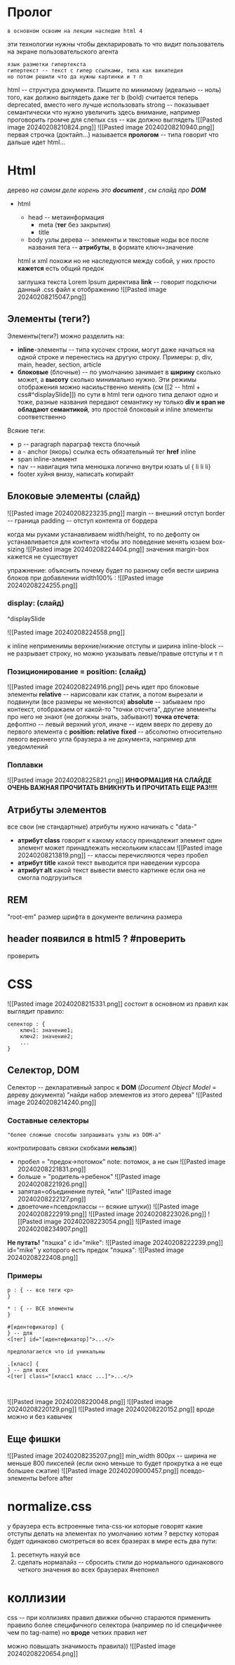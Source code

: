 # Пролог
	в основном освоим на лекции наследие html 4
эти технологии нужны чтобы декларировать то что видит пользователь на экране пользовательского агента

	язык разметки гипертекста
	гипертекст -- текст с гипер ссылками, типа как википедия
	но потом решили что да нужны картинки и т п

html -- структура документа. Пишите по минимому (идеально -- ноль) того, как должно выглядеть
	даже тег b (bold) считается теперь deprecated, вместо него лучше использовать strong -- показывает семантически что нужно увеличить здесь внимание, например проговорить громче для слепых
css -- как должно выглядеть
![[Pasted image 20240208210824.png]]
![[Pasted image 20240208210940.png]]
первая строчка (доктайп...) называется **прологом** -- типа говорит что дальше идет html...
# Html
дерево
*на самом деле корень это **document** , см слайд про **DOM***
- html
	- head -- метаинформация 
		- meta (**тег** без закрытия)
		- title
	- body
узлы дерева -- элементы и текстовые ноды
все после названия тега -- **атрибуты**, в формате ключ=значение

	html и xml похожи но не наследуются между собой, у них просто **кажется** есть общий предок
	
	заглушка текста Lorem Ipsum
директива **link**  -- говорит подключи данный .css файл к отображению 
![[Pasted image 20240208215047.png]]

## Элементы (теги?)
Элементы(теги?) можно разделить на:
- **inline**-элементы -- типа кусочек строки, могут даже начаться на одной строке и перенестись на другую строку. 
	Примеры: p, div, main, header, section, article
- **блоковые** (блочные) -- по умолчанию занимает в **ширину** сколько может, а **высоту** сколько минимально нужно. 
Эти режимы отображения можно насильственно менять (см [[2 -- html + css#^displaySlide]])
по сути в html теги одного типа делают одно и тоже, разные названия передают семантику
ну только **div и span не обладают семантикой**, это простой блоковый и inline элементы соответственно

Всякие теги:
- p -- paragraph
	параграф текста
	блочный
- a - anchor (якорь) 
	ссылка
	есть обязательный тег **href**
	inline
- span 
	inline-элемент
- nav -- навигация
	типа менюшка
	логично внутри юзать ul { li li li}
- footer 
	хуйня внизу, написать копирайт

## Блоковые элементы (слайд)
![[Pasted image 20240208223235.png]]
margin -- внешний отступ
border -- граница
padding -- отступ контента от бордера

когда мы руками устанавливаем width/height, то по дефолту он устанавливается для контента
чтобы это поведение менять юзаем box-sizing
![[Pasted image 20240208224404.png]]
значения margin-box кажется не существует

упражнение: объяснить почему будет по разному себя вести ширина блоков при добавлении width100% :
![[Pasted image 20240208224255.png]]

### display: (слайд)
^displaySlide

![[Pasted image 20240208224558.png]] 

к inline неприменимы верхние/нижние отступы и ширина
inline-block -- не разрывает строку, но можно указывать левые/правые отступы и т п

### Позиционирование = position: (слайд)
![[Pasted image 20240208224916.png]]
речь идет про блоковые элементы
**relative** -- нарисовали как статик, а потом вырезали и подвинули (все размеры не меняются)
**absolute** -- забываем про контекст, отображаем от какой-то "точки отсчета", другие элементы про него не знают (не должны знать, забывают)
**точка отсчета**: дефолтно -- левый верхний угол, иначе -- идем вверх по дереву до первого элемента с **position: relative**
**fixed** -- абсолютно относительно левого верхнего угла браузера а не документа, например для уведомлений

### Поплавки
![[Pasted image 20240208225821.png]]
**ИНФОРМАЦИЯ НА СЛАЙДЕ ОЧЕНЬ ВАЖНАЯ ПРОЧИТАТЬ ВНИКНУТЬ И ПРОЧИТАТЬ ЕЩЕ РАЗ!!!!**


## Атрибуты элементов
все свои (не стандартные) атрибуты нужно начинать с "data-"
- **атрибут class**
	говорит к какому классу принадлежит элемент
	один элемент может принадлежать нескольким классам
	![[Pasted image 20240208213819.png]] 
	-- классы перечисляются через пробел
- **атрибут title**
	какой текст выводится при наведении курсора
- **атрибут alt**
	какой текст вывести вместо картинке если она не смогла подгрузиться

## REM
"root-em"
размер шрифта в документе
величина размера


## header появился в html5 ? #проверить 
проверить

# CSS
![[Pasted image 20240208215331.png]]
состоит в основном из правил
как выглядит правило:
```
селектор : {
	ключ1: значение1;
	ключ2: значение2;
	...
}
```
## Селектор, DOM
Селектор -- декларативный запрос к **DOM** (*Document Object Model* = дереву документа) "найди набор элементов из этого дерева"
![[Pasted image 20240208214240.png]]
### Составные селекторы
	"более сложные способы запрашивать узлы из DOM-а"
контролировать связки скобками **нельзя**))

- пробел =  "предок->потомок"
	note: потомок, а не сын
![[Pasted image 20240208221831.png]]
- больше = "родитель->ребенок"
![[Pasted image 20240208221926.png]]
- запятая=объединение путей, "или"
![[Pasted image 20240208222127.png]]
- двоеточие=псевдоклассы -- всякие штуки)) 
![[Pasted image 20240208222919.png]]
![[Pasted image 20240208223026.png]]
![[Pasted image 20240208223054.png]]
![[Pasted image 20240208234907.png]]

**Не путать!**
 "пэшка" с id="mike":
![[Pasted image 20240208222239.png]]
 id="mike" у которого есть предок "пэшка":
![[Pasted image 20240208222408.png]]

### Примеры

```
p : { -- все теги <p>
}

* : { -- ВСЕ элементы
}

#[идентефикатор] { 
} -- для 
<[тег] id="[идентефикатор]">...</>

предполагается что id уникальны

.[класс] { 
} -- для всех 
<[тег] class="[класс1 класс ...]">...</>



```

![[Pasted image 20240208220048.png]]
![[Pasted image 20240208220129.png]] ![[Pasted image 20240208220152.png]]
вроде можно и без кавычек
## Еще фишки
![[Pasted image 20240208235207.png]]
min_width 800px -- ширина не меньше 800 пикселей (если окно меньше то будет прокрутка а не еще большее сжатие)
![[Pasted image 20240209000457.png]]
псевдо-элементы before after


# normalize.css
у браузера есть встроенные типа-css-ки которые говорят какие отступы делать на элементах по умолчанию
хотим ? верстку которая будет одинаково смотреться во всех бразерах в мире
есть два пути:
1. ресетнуть нахуй все
2. сделать нормалайз -- сбросить стили до нормального одинакового четкого значения во всех браузерах
#непонел 



# коллизии
css -- при коллизиях правил движки обычно стараются применить правило более специфичного селектора (например по id специфичнее чем по tag-name)
но **вроде** четких правил нет

можно повышать значимость правила))
![[Pasted image 20240208220654.png]]
